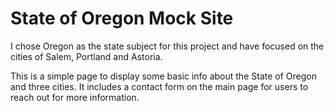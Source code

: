 # State of Oregon Mock Site

I chose Oregon as the state subject for this project and have focused on the cities of Salem, Portland and Astoria.

This is a simple page to display some basic info about the State of Oregon and three cities. It includes
a contact form on the main page for users to reach out for more information.
